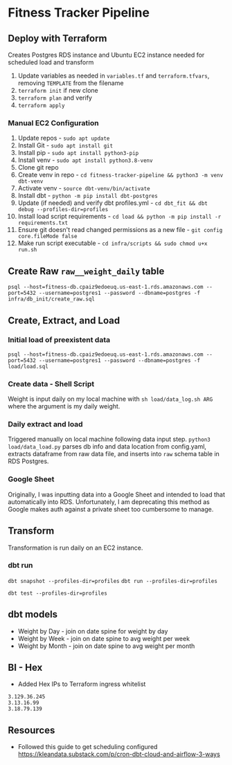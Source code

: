 # Fitness Tracker Pipeline

## Deploy with Terraform
Creates Postgres RDS instance and Ubuntu EC2 instance needed for scheduled load and transform
1. Update variables as needed in `variables.tf` and `terraform.tfvars`, removing `TEMPLATE` from the filename
2. `terraform init` if new clone
3. `terraform plan` and verify
4. `terraform apply`

### Manual EC2 Configuration
1. Update repos - `sudo apt update`
2. Install Git - `sudo apt install git`
3. Install pip - `sudo apt install python3-pip`
4. Install venv - `sudo apt install python3.8-venv`
5. Clone git repo
6. Create venv in repo - `cd fitness-tracker-pipeline && python3 -m venv dbt-venv`
7. Activate venv - `source dbt-venv/bin/activate`
8. Install dbt - `python -m pip install dbt-postgres`
9. Update (if needed) and verify dbt profiles.yml - `cd dbt_fit && dbt debug --profiles-dir=profiles`
10. Install load script requirements - `cd load && python -m pip install -r requirements.txt`
11. Ensure git doesn't read changed permissions as a new file - `git config core.fileMode false`
12. Make run script executable - `cd infra/scripts && sudo chmod u+x run.sh`

## Create Raw `raw__weight_daily` table
`psql --host=fitness-db.cpaiz9edoeuq.us-east-1.rds.amazonaws.com --port=5432 --username=postgres1 --password --dbname=postgres -f infra/db_init/create_raw.sql`

## Create, Extract, and Load
### Initial load of preexistent data
`psql --host=fitness-db.cpaiz9edoeuq.us-east-1.rds.amazonaws.com --port=5432 --username=postgres1 --password --dbname=postgres -f load/load.sql`

### Create data - Shell Script
Weight is input daily on my local machine with `sh load/data_log.sh ARG` where the argument is my daily weight.

### Daily extract and load
Triggered manually on local machine following data input step. `python3 load/data_load.py` parses db info and data location from config.yaml, extracts dataframe from raw data file, and inserts into `raw` schema table in RDS Postgres. 

### Google Sheet
Originally, I was inputting data into a Google Sheet and intended to load that automatically into RDS. Unfortunately, I am deprecating this method as Google makes auth against a private sheet too cumbersome to manage. 

## Transform
Transformation is run daily on an EC2 instance. 

### dbt run
`dbt snapshot --profiles-dir=profiles`
`dbt run --profiles-dir=profiles`

`dbt test --profiles-dir=profiles`

## dbt models
* Weight by Day - join on date spine for weight by day
* Weight by Week - join on date spine to avg weight per week
* Weight by Month - join on date spine to avg weight per month

## BI - Hex
* Added Hex IPs to Terraform ingress whitelist
```
3.129.36.245
3.13.16.99
3.18.79.139
```
## Resources
* Followed this guide to get scheduling configured https://kleandata.substack.com/p/cron-dbt-cloud-and-airflow-3-ways
